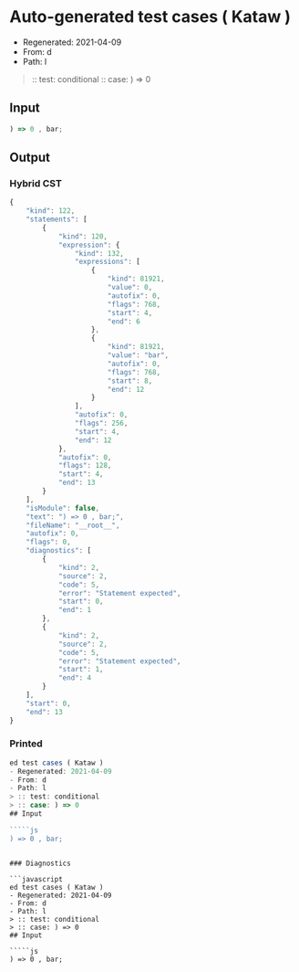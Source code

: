 # Auto-generated test cases ( Kataw )
- Regenerated: 2021-04-09
- From: d
- Path: l
> :: test: conditional
> :: case: ) => 0
## Input

`````js
) => 0 , bar;
`````

## Output

### Hybrid CST

```javascript
{
    "kind": 122,
    "statements": [
        {
            "kind": 120,
            "expression": {
                "kind": 132,
                "expressions": [
                    {
                        "kind": 81921,
                        "value": 0,
                        "autofix": 0,
                        "flags": 768,
                        "start": 4,
                        "end": 6
                    },
                    {
                        "kind": 81921,
                        "value": "bar",
                        "autofix": 0,
                        "flags": 768,
                        "start": 8,
                        "end": 12
                    }
                ],
                "autofix": 0,
                "flags": 256,
                "start": 4,
                "end": 12
            },
            "autofix": 0,
            "flags": 128,
            "start": 4,
            "end": 13
        }
    ],
    "isModule": false,
    "text": ") => 0 , bar;",
    "fileName": "__root__",
    "autofix": 0,
    "flags": 0,
    "diagnostics": [
        {
            "kind": 2,
            "source": 2,
            "code": 5,
            "error": "Statement expected",
            "start": 0,
            "end": 1
        },
        {
            "kind": 2,
            "source": 2,
            "code": 5,
            "error": "Statement expected",
            "start": 1,
            "end": 4
        }
    ],
    "start": 0,
    "end": 13
}
```

### Printed

```javascript
ed test cases ( Kataw )
- Regenerated: 2021-04-09
- From: d
- Path: l
> :: test: conditional
> :: case: ) => 0
## Input

`````js
) => 0 , bar;
`````
```

### Diagnostics

```javascript
ed test cases ( Kataw )
- Regenerated: 2021-04-09
- From: d
- Path: l
> :: test: conditional
> :: case: ) => 0
## Input

`````js
) => 0 , bar;
`````
```

